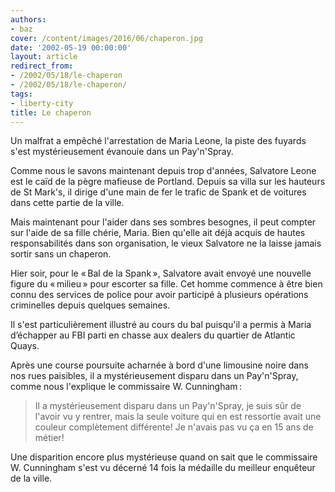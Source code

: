 ```yaml
---
authors:
- baz
cover: /content/images/2016/06/chaperon.jpg
date: '2002-05-19 00:00:00'
layout: article
redirect_from:
- /2002/05/18/le-chaperon
- /2002/05/18/le-chaperon/
tags:
- liberty-city
title: Le chaperon
---
```



Un malfrat a empêché l'arrestation de Maria Leone, la piste des fuyards s'est mystérieusement évanouie dans un Pay'n'Spray.

Comme nous le savons maintenant depuis trop d'années, Salvatore Leone est le caïd de la pègre mafieuse de Portland. Depuis sa villa sur les hauteurs de St Mark's, il dirige d'une main de fer le trafic de Spank et de voitures dans cette partie de la ville.

Mais maintenant pour l'aider dans ses sombres besognes, il peut compter sur l'aide de sa fille chérie, Maria. Bien qu'elle ait déjà acquis de hautes responsabilités dans son organisation, le vieux Salvatore ne la laisse jamais sortir sans un chaperon.

Hier soir, pour le « Bal de la Spank », Salvatore avait envoyé une nouvelle figure du « milieu » pour escorter sa fille. Cet homme commence à être bien connu des services de police pour avoir participé à plusieurs opérations criminelles depuis quelques semaines.

Il s'est particulièrement illustré au cours du bal puisqu'il a permis à Maria d’échapper au FBI parti en chasse aux dealers du quartier de Atlantic Quays.

Après une course poursuite acharnée à bord d'une limousine noire dans nos rues paisibles, il a mystérieusement disparu dans un Pay'n'Spray, comme nous l'explique le commissaire W. Cunningham :

> Il a mystérieusement disparu dans un Pay'n'Spray, je suis sûr de l'avoir vu y rentrer, mais la seule voiture qui en est ressortie avait une couleur complètement différente! Je n'avais pas vu ça en 15 ans de métier!

Une disparition encore plus mystérieuse quand on sait que le commissaire W. Cunningham s'est vu décerné 14 fois la médaille du meilleur enquêteur de la ville.
